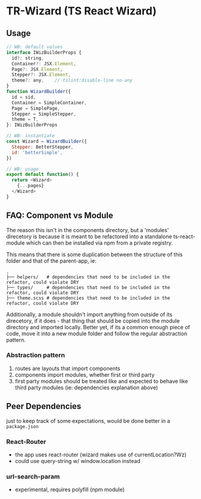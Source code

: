 # TR-Wizard (TS React Wizard)

## Usage

```javascript
// WB: default values
interface IWizBuilderProps {
  id?: string,
  Container?: JSX.Element,
  Page?: JSX.Element,
  Stepper?: JSX.Element,
  theme?: any,    // tslint:disable-line no-any
}
function WizardBuilder({
  id = sid,
  Container = SimpleContainer,
  Page = SimplePage,
  Stepper = SimpleStepper,
  theme = T,
}: IWizBuilderProps
```

```javascript
// WB: instantiate
const Wizard = WizardBuilder({
  Stepper: BetterStepper,
  id: 'betterSimple',
})

// WB: usage
export default function() {
  return <Wizard>
    {...pages}
  </Wizard>
}
```

## FAQ: Component vs Module

The reason this isn't in the components directory, but a 'modules' direcetory is because it is meant to be refactored into a standalone ts-react-module which can then be installed via npm from a private registry.

This means that there is some duplication between the structure of this folder and that of the parent-app, ie:

```text
.
├── helpers/   # dependencies that need to be included in the refactor, could violate DRY
├── types/     # dependencies that need to be included in the refactor, could violate DRY
├── theme.scss # dependencies that need to be included in the refactor, could violate DRY
```

Additionally, a module shouldn't import anything from outside of its direcetory, if it does - that thing that should be copied into the module directory and imported locally. Better yet, if its a common enough piece of code, move it into a new module folder and follow the regular abstraction pattern.

### Abstraction pattern

1. routes are layouts that import components
2. components import modules, whether first or third party
3. first party modules should be treated like and expected to behave like third party modules (ie: dependencies explanation above)

## Peer Dependencies

just to keep track of some expectations, would be done better in a `package.json`

### React-Router

- the app uses react-router (wizard makes use of currentLocation?Wz)
- could use query-string w/ window.location instead

### url-search-param

- experimental, requires polyfill (npm module)
